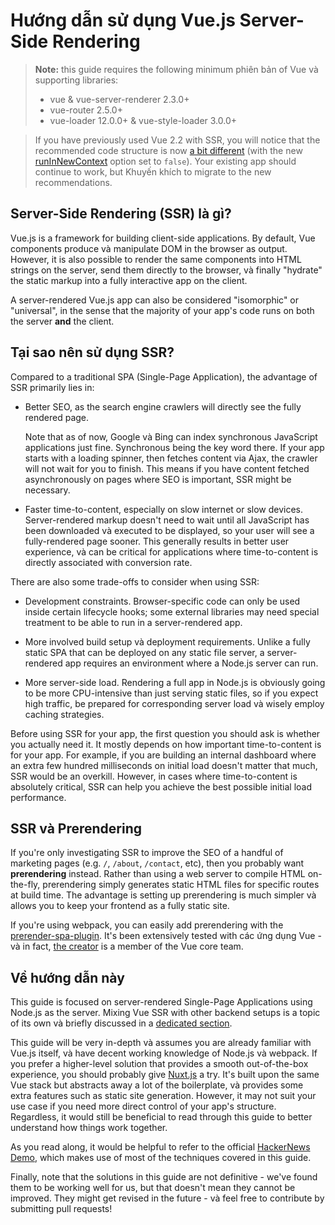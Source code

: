 # Hướng dẫn sử dụng Vue.js Server-Side Rendering

> **Note:** this guide requires the following minimum phiên bản of Vue và supporting libraries:
> - vue & vue-server-renderer 2.3.0+
> - vue-router 2.5.0+
> - vue-loader 12.0.0+ & vue-style-loader 3.0.0+

> If you have previously used Vue 2.2 with SSR, you will notice that the recommended code structure is now [a bit different](./structure.md) (with the new [runInNewContext](./api.md#runinnewcontext) option set to `false`). Your existing app should continue to work, but Khuyến khích to migrate to the new recommendations.

## Server-Side Rendering (SSR) là gì?

Vue.js is a framework for building client-side applications. By default, Vue  components produce và manipulate DOM in the browser as output. However, it is also possible to render the same components into HTML strings on the server, send them directly to the browser, và finally "hydrate" the static markup into a fully interactive app on the client.

A server-rendered Vue.js app can also be considered "isomorphic" or "universal", in the sense that the majority of your app's code runs on both the server **and** the client.

## Tại sao nên sử dụng SSR?

Compared to a traditional SPA (Single-Page Application), the advantage of SSR primarily lies in:

- Better SEO, as the search engine crawlers will directly see the fully rendered page.

  Note that as of now, Google và Bing can index synchronous JavaScript applications just fine. Synchronous being the key word there. If your app starts with a loading spinner, then fetches content via Ajax, the crawler will not wait for you to finish. This means if you have content fetched asynchronously on pages where SEO is important, SSR might be necessary.

- Faster time-to-content, especially on slow internet or slow devices. Server-rendered markup doesn't need to wait until all JavaScript has been downloaded và executed to be displayed, so your user will see a fully-rendered page sooner. This generally results in better user experience, và can be critical for applications where time-to-content is directly associated with conversion rate.

There are also some trade-offs to consider when using SSR:

- Development constraints. Browser-specific code can only be used inside certain lifecycle hooks; some external libraries may need special treatment to be able to run in a server-rendered app.

- More involved build setup và deployment requirements. Unlike a fully static SPA that can be deployed on any static file server, a server-rendered app requires an environment where a Node.js server can run.

- More server-side load. Rendering a full app in Node.js is obviously going to be more CPU-intensive than just serving static files, so if you expect high traffic, be prepared for corresponding server load và wisely employ caching strategies.

Before using SSR for your app, the first question you should ask is whether you actually need it. It mostly depends on how important time-to-content is for your app. For example, if you are building an internal dashboard where an extra few hundred milliseconds on initial load doesn't matter that much, SSR would be an overkill. However, in cases where time-to-content is absolutely critical, SSR can help you achieve the best possible initial load performance.

## SSR và Prerendering

If you're only investigating SSR to improve the SEO of a handful of marketing pages (e.g. `/`, `/about`, `/contact`, etc), then you probably want __prerendering__ instead. Rather than using a web server to compile HTML on-the-fly, prerendering simply generates static HTML files for specific routes at build time. The advantage is setting up prerendering is much simpler và allows you to keep your frontend as a fully static site.

If you're using webpack, you can easily add prerendering with the [prerender-spa-plugin](https://github.com/chrisvfritz/prerender-spa-plugin). It's been extensively tested with các ứng dụng Vue - và in fact, [the creator](https://github.com/chrisvfritz) is a member of the Vue core team.

## Về hướng dẫn này

This guide is focused on server-rendered Single-Page Applications using Node.js as the server. Mixing Vue SSR with other backend setups is a topic of its own và briefly discussed in a [dedicated section](./non-node.md).

This guide will be very in-depth và assumes you are already familiar with Vue.js itself, và have decent working knowledge of Node.js và webpack. If you prefer a higher-level solution that provides a smooth out-of-the-box experience, you should probably give [Nuxt.js](https://nuxtjs.org/) a try. It's built upon the same Vue stack but abstracts away a lot of the boilerplate, và provides some extra features such as static site generation. However, it may not suit your use case if you need more direct control of your app's structure. Regardless, it would still be beneficial to read through this guide to better understand how things work together.

As you read along, it would be helpful to refer to the official [HackerNews Demo](https://github.com/vuejs/vue-hackernews-2.0/), which makes use of most of the techniques covered in this guide.

Finally, note that the solutions in this guide are not definitive - we've found them to be working well for us, but that doesn't mean they cannot be improved. They might get revised in the future - và feel free to contribute by submitting pull requests!
